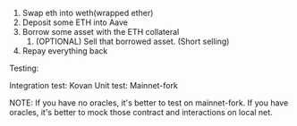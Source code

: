 1. Swap eth into weth(wrapped ether)
2. Deposit some ETH into Aave
3. Borrow some asset with the ETH collateral
    1. (OPTIONAL) Sell that borrowed asset. (Short selling)
4. Repay everything back


Testing:

Integration test: Kovan
Unit test: Mainnet-fork

NOTE: If you have no oracles, it's better to test on mainnet-fork. If you have oracles, it's better to mock those contract and interactions on local net.